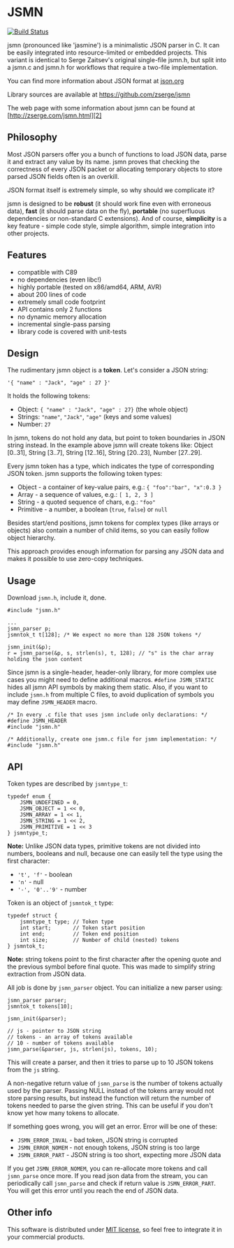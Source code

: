 JSMN
====

[![Build Status](https://travis-ci.org/zserge/jsmn.svg?branch=master)](https://travis-ci.org/zserge/jsmn)

jsmn (pronounced like 'jasmine') is a minimalistic JSON parser in C.  It can be
easily integrated into resource-limited or embedded projects.  This variant is
identical to Serge Zaitsev's original single-file jsmn.h, but split into a jsmn.c
and jsmn.h for workflows that require a two-file implementation.

You can find more information about JSON format at [json.org][1]

Library sources are available at https://github.com/zserge/jsmn

The web page with some information about jsmn can be found at
[http://zserge.com/jsmn.html][2]

Philosophy
----------

Most JSON parsers offer you a bunch of functions to load JSON data, parse it
and extract any value by its name. jsmn proves that checking the correctness of
every JSON packet or allocating temporary objects to store parsed JSON fields
often is an overkill. 

JSON format itself is extremely simple, so why should we complicate it?

jsmn is designed to be	**robust** (it should work fine even with erroneous
data), **fast** (it should parse data on the fly), **portable** (no superfluous
dependencies or non-standard C extensions). And of course, **simplicity** is a
key feature - simple code style, simple algorithm, simple integration into
other projects.

Features
--------

* compatible with C89
* no dependencies (even libc!)
* highly portable (tested on x86/amd64, ARM, AVR)
* about 200 lines of code
* extremely small code footprint
* API contains only 2 functions
* no dynamic memory allocation
* incremental single-pass parsing
* library code is covered with unit-tests

Design
------

The rudimentary jsmn object is a **token**. Let's consider a JSON string:

	'{ "name" : "Jack", "age" : 27 }'

It holds the following tokens:

* Object: `{ "name" : "Jack", "age" : 27}` (the whole object)
* Strings: `"name"`, `"Jack"`, `"age"` (keys and some values)
* Number: `27`

In jsmn, tokens do not hold any data, but point to token boundaries in JSON
string instead. In the example above jsmn will create tokens like: Object
[0..31], String [3..7], String [12..16], String [20..23], Number [27..29].

Every jsmn token has a type, which indicates the type of corresponding JSON
token. jsmn supports the following token types:

* Object - a container of key-value pairs, e.g.:
	`{ "foo":"bar", "x":0.3 }`
* Array - a sequence of values, e.g.:
	`[ 1, 2, 3 ]`
* String - a quoted sequence of chars, e.g.: `"foo"`
* Primitive - a number, a boolean (`true`, `false`) or `null`

Besides start/end positions, jsmn tokens for complex types (like arrays
or objects) also contain a number of child items, so you can easily follow
object hierarchy.

This approach provides enough information for parsing any JSON data and makes
it possible to use zero-copy techniques.

Usage
-----

Download `jsmn.h`, include it, done.

```
#include "jsmn.h"

...
jsmn_parser p;
jsmntok_t t[128]; /* We expect no more than 128 JSON tokens */

jsmn_init(&p);
r = jsmn_parse(&p, s, strlen(s), t, 128); // "s" is the char array holding the json content
```

Since jsmn is a single-header, header-only library, for more complex use cases
you might need to define additional macros. `#define JSMN_STATIC` hides all
jsmn API symbols by making them static. Also, if you want to include `jsmn.h`
from multiple C files, to avoid duplication of symbols you may define  `JSMN_HEADER` macro.

```
/* In every .c file that uses jsmn include only declarations: */
#define JSMN_HEADER
#include "jsmn.h"

/* Additionally, create one jsmn.c file for jsmn implementation: */
#include "jsmn.h"
```

API
---

Token types are described by `jsmntype_t`:

	typedef enum {
		JSMN_UNDEFINED = 0,
		JSMN_OBJECT = 1 << 0,
		JSMN_ARRAY = 1 << 1,
		JSMN_STRING = 1 << 2,
		JSMN_PRIMITIVE = 1 << 3
	} jsmntype_t;

**Note:** Unlike JSON data types, primitive tokens are not divided into
numbers, booleans and null, because one can easily tell the type using the
first character:

* <code>'t', 'f'</code> - boolean 
* <code>'n'</code> - null
* <code>'-', '0'..'9'</code> - number

Token is an object of `jsmntok_t` type:

	typedef struct {
		jsmntype_t type; // Token type
		int start;       // Token start position
		int end;         // Token end position
		int size;        // Number of child (nested) tokens
	} jsmntok_t;

**Note:** string tokens point to the first character after
the opening quote and the previous symbol before final quote. This was made 
to simplify string extraction from JSON data.

All job is done by `jsmn_parser` object. You can initialize a new parser using:

	jsmn_parser parser;
	jsmntok_t tokens[10];

	jsmn_init(&parser);

	// js - pointer to JSON string
	// tokens - an array of tokens available
	// 10 - number of tokens available
	jsmn_parse(&parser, js, strlen(js), tokens, 10);

This will create a parser, and then it tries to parse up to 10 JSON tokens from
the `js` string.

A non-negative return value of `jsmn_parse` is the number of tokens actually
used by the parser.
Passing NULL instead of the tokens array would not store parsing results, but
instead the function will return the number of tokens needed to parse the given
string. This can be useful if you don't know yet how many tokens to allocate.

If something goes wrong, you will get an error. Error will be one of these:

* `JSMN_ERROR_INVAL` - bad token, JSON string is corrupted
* `JSMN_ERROR_NOMEM` - not enough tokens, JSON string is too large
* `JSMN_ERROR_PART` - JSON string is too short, expecting more JSON data

If you get `JSMN_ERROR_NOMEM`, you can re-allocate more tokens and call
`jsmn_parse` once more.  If you read json data from the stream, you can
periodically call `jsmn_parse` and check if return value is `JSMN_ERROR_PART`.
You will get this error until you reach the end of JSON data.

Other info
----------

This software is distributed under [MIT license](http://www.opensource.org/licenses/mit-license.php),
 so feel free to integrate it in your commercial products.

[1]: http://www.json.org/
[2]: http://zserge.com/jsmn.html
